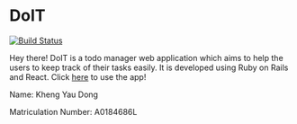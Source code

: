 # DoIT
[![Build Status](https://travis-ci.org/ChrisKheng/cvwo2020.svg?branch=master)](https://travis-ci.org/ChrisKheng/cvwo2020)

Hey there! DoIT is a todo manager web application which aims to help the users to keep track of their tasks easily. It is developed using Ruby on Rails and React. Click [here](https://arcane-sea-94709.herokuapp.com) to use the app!

Name: Kheng Yau Dong

Matriculation Number: A0184686L
